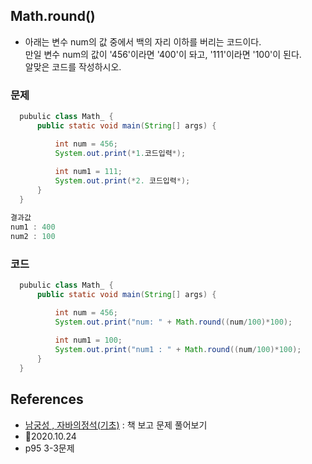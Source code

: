 
## Math.round()

- 아래는 변수 num의 값 중에서 백의 자리 이하를 버리는 코드이다.
<br>만일 변수 num의 값이 '456'이라면 '400'이 돠고, '111'이라면 '100'이 된다.
<br>알맞은 코드를 작성하시오.

### 문제
```java
  pubulic class Math_ {
      public static void main(String[] args) {

          int num = 456;
          System.out.print(*1.코드입력*);
          
          int num1 = 111;
          System.out.print(*2. 코드입력*);
      }
  }

결과값
num1 : 400
num2 : 100
```


### 코드
```java
  pubulic class Math_ {
      public static void main(String[] args) {

          int num = 456;
          System.out.print("num: " + Math.round((num/100)*100);
          
          int num1 = 100;
          System.out.print("num1 : " + Math.round((num/100)*100);
      }
  }

```


## References
- [남궁성 , 자바의정석(기초)](https://www.youtube.com/user/MasterNKS) : 책 보고 문제 풀어보기
- 🎈2020.10.24
- p95 3-3문제

